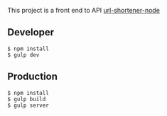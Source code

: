 This project is a front end to API [url-shortener-node](https://github.com/lcfumes/url-shortener-node)

## Developer ##
```
$ npm install
$ gulp dev
```

## Production ##
```
$ npm install
$ gulp build
$ gulp server
```
